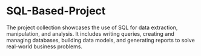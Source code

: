 # SQL-Based-Project
The project collection showcases the use of SQL for data extraction, manipulation, and analysis. It includes writing queries, creating and managing databases, building data models, and generating reports to solve real-world business problems.
